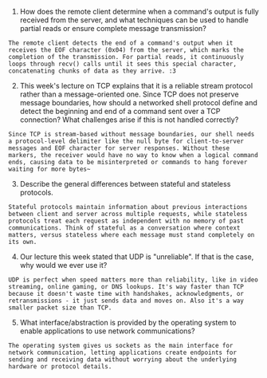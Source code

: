 1. How does the remote client determine when a command's output is fully received from the server, and what techniques can be used to handle partial reads or ensure complete message transmission?

```The remote client detects the end of a command's output when it receives the EOF character (0x04) from the server, which marks the completion of the transmission. For partial reads, it continuously loops through recv() calls until it sees this special character, concatenating chunks of data as they arrive. :3```

2. This week's lecture on TCP explains that it is a reliable stream protocol rather than a message-oriented one. Since TCP does not preserve message boundaries, how should a networked shell protocol define and detect the beginning and end of a command sent over a TCP connection? What challenges arise if this is not handled correctly?

```Since TCP is stream-based without message boundaries, our shell needs a protocol-level delimiter like the null byte for client-to-server messages and EOF character for server responses. Without these markers, the receiver would have no way to know when a logical command ends, causing data to be misinterpreted or commands to hang forever waiting for more bytes~```

3. Describe the general differences between stateful and stateless protocols.

```Stateful protocols maintain information about previous interactions between client and server across multiple requests, while stateless protocols treat each request as independent with no memory of past communications. Think of stateful as a conversation where context matters, versus stateless where each message must stand completely on its own.```

4. Our lecture this week stated that UDP is "unreliable". If that is the case, why would we ever use it?

```UDP is perfect when speed matters more than reliability, like in video streaming, online gaming, or DNS lookups. It's way faster than TCP because it doesn't waste time with handshakes, acknowledgments, or retransmissions - it just sends data and moves on. Also it's a way smaller packet size than TCP.```

5. What interface/abstraction is provided by the operating system to enable applications to use network communications?

```The operating system gives us sockets as the main interface for network communication, letting applications create endpoints for sending and receiving data without worrying about the underlying hardware or protocol details.```